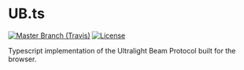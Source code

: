 # UB.ts

[![](https://img.shields.io/travis/com/ultralight-beam/UB.ts/master.svg?label=master&logo=travis "Master Branch (Travis)")](https://travis-ci.com/ultralight-beam/UB.ts)
[![License](https://img.shields.io/github/license/ultralight-beam/UB.ts.svg)](LICENSE)

Typescript implementation of the Ultralight Beam Protocol built for the browser.